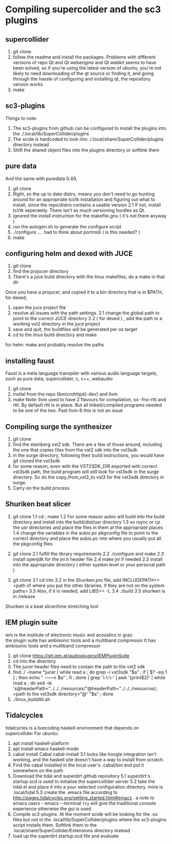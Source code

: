 # Compiling supercolider and the sc3 plugins
## supercollider
1. git clone <supercollider>
2. follow the readme and install the packages. Problems with different versions of repo Qt and Qt webengine and Qt webkit seems to have been solved, so if you're using the latest version of ubuntu, you're not likely to need downloading of the qt source or finding it, and going through the hassle of configuring and installing qt, the repository version works
3. make

## sc3-plugins
Things to note:   
1. The sc3-plugins from github can be configured to install the plugins into the ./.local/lib/SuperCollider/plugins
2. The scide is hardcoded to look into ./.local/share/SuperCollider/plugins directory instead
3. Shift the shared object files into the plugins directory or softlink them

## pure data
And the same with puredata 0.49,
1. git clone <puredata>
2. Right, so the up to date distro, means you don't need to go hunting around for an appropriate tcl/tk installation and figuring out what to install, since the repo/distro contains a usable version 
2.1 If not, install tcl/tk seperately. There isn't as much versioning hurdles as Qt. 
3. ignored the install instruction for the makefile.gnu ( it's not there anyway )
4. run the autogen.sh to generate the configure script
5. ./configure .... had to think about portmidi ( is this needed? )
6. make

## configuring helm and dexed with JUCE

1. git clone <JUCE from the we are roli site>
2. find the projucer directory 
3. There's a juce build directory with the linux makefiles, do a make in that dir

Once you have a projucer, and copied it to a bin directory that is in $PATH,
for dexed;
1. open the juce project file
2. resolve all issues with the path settings. 
2.1 change the global path to point to the correct JUCE directory
2.2 ( for dexed ) ,  add the path to a working vst2 directory in the juce project
3. save and quit, the buildfiles will be generated per os target 
4. cd to the linux build directory and make

for helm: make and probably resolve the paths

## installing faust
Faust is a meta language transpiler with various audio language targets, such as pure data, supercollider, c, c++, webaudio

1. git clone <faust>
2. instlal from the repo libmicrohttpd{-dev} and llvm
3. make 
Note: llvm used to have 2 flavours for compilation, so -fno-rtti and rtti. By default rtti is in place. But all linked/compiled programs needed to be one of the two. Past llvm-6 this is not an issue

## Compiling surge the synthesizer
1. git clone <surge github>
2. find the steinberg vst2 sdk. There are a few of those around, including the one that copies files from the vst2 sdk into the vst3sdk
3. in the surge directory, following their build instructions, you would have git cloned the vst3sdk
4. for some reason, even with the VST2SDK_DIR exported with correct vst3sdk path, the build program will still look for vst3sdk in the surge directory. So do the copy_from_vst2_to vst3 for the vst3sdk directory in surge. 
5. Carry on the build process

## Shuriken beat slicer
1. git clone <aubio>
1.1 cd <aubio> ; make
1.2 For some reason aubio will build into the build directory and install into the build/dist/usr directory
1.3 so rsync or cp the usr directories and place the files in them at the appropriate places
1.4 change the variables in the aubio.pc pkgconfig file to point to the correct directory and place the aubio.pc into where you usually put all the pkgconfig files

2. git clone <rubberband>
2.1 fulfill the library requirements 
2.2 ./configure and make
2.3 install openjdk for the jni.h header file
2.4 make jni if needed
2.3 install into the appropriate directory ( either system level or your personal path )

3. git clone <shuriken beat slicer>
3.1 cd into <shuriken>
3.2 in the Shuriken.pro file, add INCLUDEPATH+=<path of where you put the other libraries, if they are not on the system paths> 
3.3 Also, if it is needed, add LIBS+= -L<path to the lib directory>
3.4 ./build 
3.5 shuriken is in <shuriken>/release

Shuriken is a beat slicer/time stretching tool

## IEM plugin suite
iem is the institute of electronic music and acoustics in graz.   
the plugin suite has ambisonic tools and a multiband compressor
It has ambisonic tools and a multiband compressor

1. git clone https://git.iem.at/audioplugins/IEMPluginSuite
2. cd into the directory
3. The jucer header files need to contain the path to the vst2 sdk
4. find ./ -iname \*jucer | while read a ; do grep -i vst3sdk "$a" ; if [ $? -eq 1 ] ; then echo " ---> $a" ; fi ; done | grep '\-\-\-' | awk '{print$2}' | while read a ; do sed -ie 's@headerPath="../../../resources/"@headerPath="../../../resources/;<path to the vst3sdk directory>"@' "$a" ; done
5. ./linux_buildAll.sh

## Tidalcycles
tidalcycles is a livecoding haskell environment that depends on supercollider
For ubuntu:

1. apt install haskell-platform
2. apt install emacs haskell-mode
3. cabal install Cabal cabal-install
3.1 looks like hoogle integration isn't working, and the haskell site doesn't have a way to install from scratch.
4. Find the cabal installed in the local user's .cabal/bin and put it somewhere on the path
5. Download the tidal and superdirt github repository
5.1 superdirt's startup.scd is used to initialise the supercollider server
5.2 take the tidal.el and place it into a your selected configuration directory. mine is .local/tidal
5.3 create the .emacs file according to http://pages.tidalcycles.org/getting_started.html#emacs . a note to emacs users - emacs --terminal `tty` <file> will give the traditional console experience otherwise the gui is used
6. Compile sc3-plugins. At the moment scide will be looking for the .so files but not in the .local/lib/SuperCollider/plugins where the sc3-plugins script installs them. Softlink them to the .local/share/SuperCollider/Extensions directory instead
7. load up the superdirt startup.scd file and evaluate


